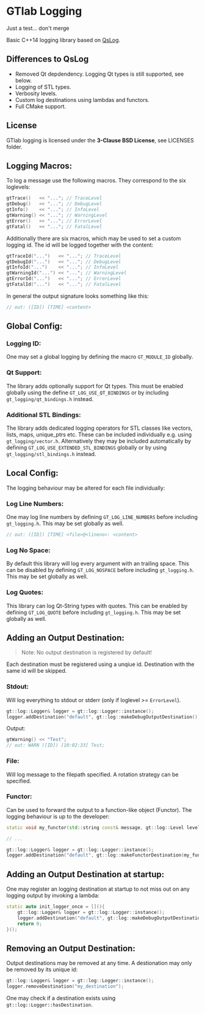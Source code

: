 # GTlab Logging

Just a test... don't merge

Basic C++14 logging library based on [QsLog](https://github.com/victronenergy/QsLog).

## Differences to QsLog

 - Removed Qt depdendency. Logging Qt types is still supported, see below.
 - Logging of STL types.
 - Verbosity levels.
 - Custom log destinations using lambdas and functors.
 - Full CMake support.

## License
 
GTlab logging is licensed under the __3-Clause BSD License__, see LICENSES folder.

## Logging Macros:

To log a message use the following macros. They correspond to the six loglevels:

```cpp
gtTrace()   << "..."; // TraceLevel 
gtDebug()   << "..."; // DebugLevel 
gtInfo()    << "..."; // InfoLevel
gtWarning() << "..."; // WarningLevel 
gtError()   << "..."; // ErrorLevel 
gtFatal()   << "..."; // FatalLevel
```

Additionally there are six macros, which may be used to set a custom logging id. The id will be logged together with the content:

```cpp
gtTraceId("...")   << "..."; // TraceLevel 
gtDebugId("...")   << "..."; // DebugLevel 
gtInfoId("...")    << "..."; // InfoLevel
gtWarningId("...") << "..."; // WarningLevel 
gtErrorId("...")   << "..."; // ErrorLevel 
gtFatalId("...")   << "..."; // FatalLevel
```

In general the output signature looks something like this:

```cpp
// out: ([ID]) [TIME] <content>
```

## Global Config:

### Logging ID:

One may set a global logging by defining the macro `GT_MODULE_ID` globally.

### Qt Support:

The library adds optionally support for Qt types. This must be enabled globally using the define `GT_LOG_USE_QT_BINDINGS` or by including `gt_logging/qt_bindings.h` instead.

### Additional STL Bindings:

The library adds dedicated logging operators for STL classes like vectors, lists, maps, unique_ptrs etc. 
These can be included individually e.g. using `gt_logging/vector.h`.
Alternatively they may be included automatically by defining `GT_LOG_USE_EXTENDED_STL_BINDINGS` globally or by using `gt_logging/stl_bindings.h` instead.

## Local Config:

The logging behaviour may be altered for each file individually:

### Log Line Numbers:

One may log line numbers by defining `GT_LOG_LINE_NUMBERS` before including `gt_logging.h`. This may be set globally as well.

```cpp
// out: ([ID]) [TIME] <file>@<lineno>: <content>
```

### Log No Space:

By default this library will log every argument with an trailing space. This can be disabled by defining `GT_LOG_NOSPACE` before including `gt_logging.h`. This may be set globally as well.

### Log Quotes:

This library can log Qt-String types with quotes. This can be enabled by defining `GT_LOG_QUOTE` before including `gt_logging.h`. This may be set globally as well.

## Adding an Output Destination:

> Note: No output destination is registered by default!

Each destination must be registered using a unqiue id. Destination with the same id will be skipped.

### Stdout:

Will log everything to stdout or stderr (only if loglevel >= `ErrorLevel`).

```cpp
gt::log::Logger& logger = gt::log::Logger::instance();
logger.addDestination("default", gt::log::makeDebugOutputDestination());
```
	
Output:

```cpp
gtWarning() << "Test";
// out: WARN ([ID]) [10:02:33] Test;
```

### File:

Will log message to the filepath specified. A rotation strategy can be specified.


### Functor:

Can be used to forward the output to a function-like object (Functor). The logging behaviour is up to the developer:

```cpp
static void my_functor(std::string const& message, gt::log::Level level);

// ...

gt::log::Logger& logger = gt::log::Logger::instance();
logger.addDestination("default", gt::log::makeFunctorDestination(my_functor));
```

## Adding an Output Destination at startup:

One may register an logging destination at startup to not miss out on any logging output by invoking a lambda:

```cpp
static auto init_logger_once = [](){
    gt::log::Logger& logger = gt::log::Logger::instance();
    logger.addDestination("default", gt::log::makeDebugOutputDestination());
    return 0;
}();
```

## Removing an Output Destination:

Output destinations may be removed at any time. A destionation may only be removed by its unique id:

```cpp
gt::log::Logger& logger = gt::log::Logger::instance();
logger.removeDestination("my_destination");
```

One may check if a destination exists using `gt::log::Logger::hasDestination`.

    
